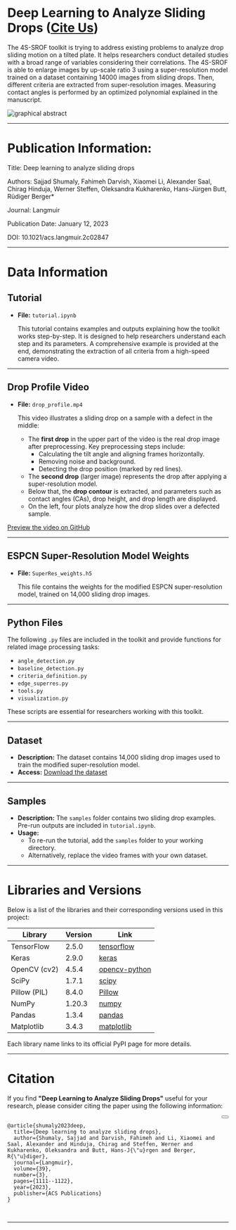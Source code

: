 # Deep Learning to Analyze Sliding Drops ([Cite Us](#citation))

The 4S-SROF toolkit is trying to address existing problems to analyze drop sliding motion on a tilted plate. It helps researchers conduct detailed studies with a broad range of variables considering their correlations. The 4S-SROF is able to enlarge images by up-scale ratio 3 using a super-resolution model trained on a dataset containing 14000 images from sliding drops. Then, different criteria are extracted from super-resolution images. Measuring contact angles is performed by an optimized polynomial explained in the manuscript.


![graphical abstract](https://user-images.githubusercontent.com/57271994/194614949-8736973c-4df3-4449-9a21-bc2423405648.png)

---
# Publication Information:

Title: Deep learning to analyze sliding drops

Authors: Sajjad Shumaly, Fahimeh Darvish, Xiaomei Li, Alexander Saal, Chirag Hinduja, Werner Steffen, Oleksandra Kukharenko, Hans-Jürgen Butt, Rüdiger Berger*

Journal: Langmuir

Publication Date: January 12, 2023

DOI: 10.1021/acs.langmuir.2c02847

---
# Data Information

## Tutorial

- **File:** `tutorial.ipynb`

    This tutorial contains examples and outputs explaining how the toolkit works step-by-step. It is designed to help researchers understand each step and its parameters. A comprehensive example is provided at the end, demonstrating the extraction of all criteria from a high-speed camera video.

---

## Drop Profile Video

- **File:** `drop_profile.mp4`

    This video illustrates a sliding drop on a sample with a defect in the middle:

    - The **first drop** in the upper part of the video is the real drop image after preprocessing. Key preprocessing steps include:
      - Calculating the tilt angle and aligning frames horizontally.
      - Removing noise and background.
      - Detecting the drop position (marked by red lines).
    - The **second drop** (larger image) represents the drop after applying a super-resolution model.
    - Below that, the **drop contour** is extracted, and parameters such as contact angles (CAs), drop height, and drop length are displayed.
    - On the left, four plots analyze how the drop slides over a defected sample.

[Preview the video on GitHub](https://github.com/AK-Berger/4S-SROF/assets/57271994/4130c91c-193a-4bf9-b08d-e2df878f88bf)

---

## ESPCN Super-Resolution Model Weights

- **File:** `SuperRes_weights.h5`

    This file contains the weights for the modified ESPCN super-resolution model, trained on 14,000 sliding drop images.

---

## Python Files

The following `.py` files are included in the toolkit and provide functions for related image processing tasks:

- `angle_detection.py`
- `baseline_detection.py`
- `criteria_definition.py`
- `edge_superres.py`
- `tools.py`
- `visualization.py`

These scripts are essential for researchers working with this toolkit.

---

## Dataset

- **Description:** The dataset contains 14,000 sliding drop images used to train the modified super-resolution model.
- **Access:** [Download the dataset](https://www.kaggle.com/datasets/sajjdeus/4s-srof)

---

## Samples

- **Description:** The `samples` folder contains two sliding drop examples. Pre-run outputs are included in `tutorial.ipynb`. 
- **Usage:** 
  - To re-run the tutorial, add the `samples` folder to your working directory.
  - Alternatively, replace the video frames with your own dataset.

---
# Libraries and Versions

Below is a list of the libraries and their corresponding versions used in this project:

| Library      | Version | Link                                                 |
|--------------|---------|------------------------------------------------------|
| TensorFlow   | 2.5.0   | [tensorflow](https://pypi.org/project/tensorflow/)   |
| Keras        | 2.9.0   | [keras](https://pypi.org/project/keras/)             |
| OpenCV (cv2) | 4.5.4   | [opencv-python](https://pypi.org/project/opencv-python/) |
| SciPy        | 1.7.1   | [scipy](https://pypi.org/project/scipy/)             |
| Pillow (PIL) | 8.4.0   | [Pillow](https://pypi.org/project/PIL/)              |
| NumPy        | 1.20.3  | [numpy](https://pypi.org/project/numpy/)             |
| Pandas       | 1.3.4   | [pandas](https://pypi.org/project/pandas/)           |
| Matplotlib   | 3.4.3   | [matplotlib](https://pypi.org/project/matplotlib/)   |

Each library name links to its official PyPI page for more details.


---
# Citation

If you find **"Deep Learning to Analyze Sliding Drops"** useful for your research, please consider citing the paper using the following information:

<div style="position: relative;">
  <pre>
    <code>
@article{shumaly2023deep,
  title={Deep learning to analyze sliding drops},
  author={Shumaly, Sajjad and Darvish, Fahimeh and Li, Xiaomei and Saal, Alexander and Hinduja, Chirag and Steffen, Werner and Kukharenko, Oleksandra and Butt, Hans-J{\"u}rgen and Berger, R{\"u}diger},
  journal={Langmuir},
  volume={39},
  number={3},
  pages={1111--1122},
  year={2023},
  publisher={ACS Publications}
}
    </code>
  </pre>
  <button onclick="copyText(this)" style="position: absolute; top: 0; right: 0;"></button>
</div>





---
